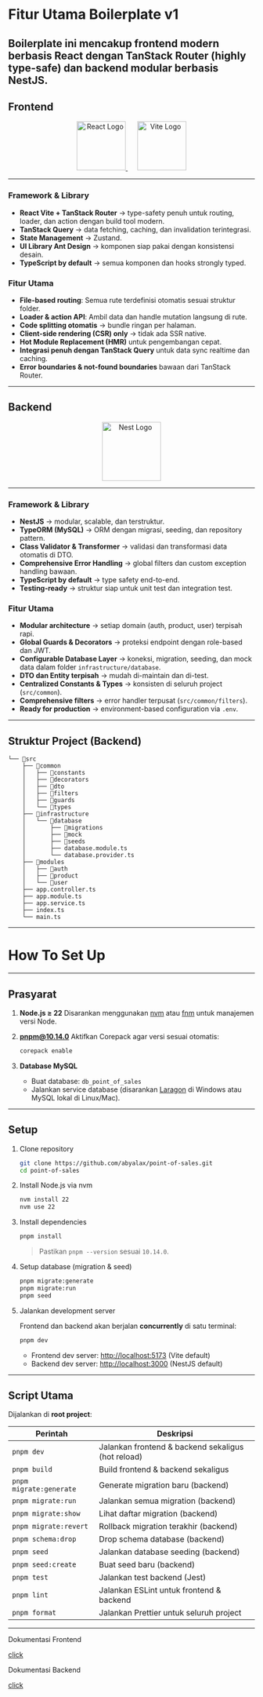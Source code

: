 # Fitur Utama Boilerplate v1

## Boilerplate ini mencakup **frontend modern** berbasis React dengan **TanStack Router** (highly type-safe) dan **backend modular** berbasis NestJS.

## Frontend

<p align="center">
  <a href="https://react.dev/" target="blank">
    <img src="https://upload.wikimedia.org/wikipedia/commons/a/a7/React-icon.svg" width="100" alt="React Logo" />
  </a>
  &nbsp;&nbsp;&nbsp;&nbsp;
  <a href="https://vitejs.dev/" target="blank">
    <img src="https://vitejs.dev/logo.svg" width="100" alt="Vite Logo" />
  </a>
</p>

---

### Framework & Library

- **React Vite + TanStack Router** → type-safety penuh untuk routing, loader, dan action dengan build tool modern.
- **TanStack Query** → data fetching, caching, dan invalidation terintegrasi.
- **State Management** → Zustand.
- **UI Library Ant Design** → komponen siap pakai dengan konsistensi desain.
- **TypeScript by default** → semua komponen dan hooks strongly typed.

### Fitur Utama

- **File-based routing**: Semua rute terdefinisi otomatis sesuai struktur folder.
- **Loader & action API**: Ambil data dan handle mutation langsung di rute.
- **Code splitting otomatis** → bundle ringan per halaman.
- **Client-side rendering (CSR) only** → tidak ada SSR native.
- **Hot Module Replacement (HMR)** untuk pengembangan cepat.
- **Integrasi penuh dengan TanStack Query** untuk data sync realtime dan caching.
- **Error boundaries & not-found boundaries** bawaan dari TanStack Router.

---

## Backend

<p align="center">
  <a href="http://nestjs.com/" target="blank"><img src="https://nestjs.com/img/logo-small.svg" width="120" alt="Nest Logo" /></a>
</p>

---

### Framework & Library

- **NestJS** → modular, scalable, dan terstruktur.
- **TypeORM (MySQL)** → ORM dengan migrasi, seeding, dan repository pattern.
- **Class Validator & Transformer** → validasi dan transformasi data otomatis di DTO.
- **Comprehensive Error Handling** → global filters dan custom exception handling bawaan.
- **TypeScript by default** → type safety end-to-end.
- **Testing-ready** → struktur siap untuk unit test dan integration test.

### Fitur Utama

- **Modular architecture** → setiap domain (auth, product, user) terpisah rapi.
- **Global Guards & Decorators** → proteksi endpoint dengan role-based dan JWT.
- **Configurable Database Layer** → koneksi, migration, seeding, dan mock data dalam folder `infrastructure/database`.
- **DTO dan Entity terpisah** → mudah di-maintain dan di-test.
- **Centralized Constants & Types** → konsisten di seluruh project (`src/common`).
- **Comprehensive filters** → error handler terpusat (`src/common/filters`).
- **Ready for production** → environment-based configuration via `.env`.

---

## Struktur Project (Backend)

```
└── 📁src
    ├── 📁common
    │   ├── 📁constants
    │   ├── 📁decorators
    │   ├── 📁dto
    │   ├── 📁filters
    │   ├── 📁guards
    │   └── 📁types
    ├── 📁infrastructure
    │   └── 📁database
    │       ├── 📁migrations
    │       ├── 📁mock
    │       ├── 📁seeds
    │       ├── database.module.ts
    │       └── database.provider.ts
    ├── 📁modules
    │   ├── 📁auth
    │   ├── 📁product
    │   └── 📁user
    ├── app.controller.ts
    ├── app.module.ts
    ├── app.service.ts
    ├── index.ts
    └── main.ts
```

---

# How To Set Up

---

## Prasyarat

1. **Node.js ≥ 22**
   Disarankan menggunakan [nvm](https://github.com/nvm-sh/nvm) atau [fnm](https://github.com/Schniz/fnm) untuk manajemen versi Node.

2. **pnpm@10.14.0**
   Aktifkan Corepack agar versi sesuai otomatis:

   ```bash
   corepack enable
   ```

3. **Database MySQL**
   - Buat database: `db_point_of_sales`
   - Jalankan service database (disarankan [Laragon](https://laragon.org/) di Windows atau MySQL lokal di Linux/Mac).

---

## Setup

1. Clone repository

   ```bash
   git clone https://github.com/abyalax/point-of-sales.git
   cd point-of-sales
   ```

2. Install Node.js via nvm

   ```bash
   nvm install 22
   nvm use 22

   ```

3. Install dependencies

   ```bash
   pnpm install
   ```

   > Pastikan `pnpm --version` sesuai `10.14.0`.

4. Setup database (migration & seed)

   ```bash
   pnpm migrate:generate
   pnpm migrate:run
   pnpm seed
   ```

5. Jalankan development server

   Frontend dan backend akan berjalan **concurrently** di satu terminal:

   ```bash
   pnpm dev
   ```

   - Frontend dev server: [http://localhost:5173](http://localhost:5173) (Vite default)
   - Backend dev server: [http://localhost:3000](http://localhost:3000) (NestJS default)

---

## Script Utama

Dijalankan di **root project**:

| Perintah                | Deskripsi                                          |
| ----------------------- | -------------------------------------------------- |
| `pnpm dev`              | Jalankan frontend & backend sekaligus (hot reload) |
| `pnpm build`            | Build frontend & backend sekaligus                 |
| `pnpm migrate:generate` | Generate migration baru (backend)                  |
| `pnpm migrate:run`      | Jalankan semua migration (backend)                 |
| `pnpm migrate:show`     | Lihat daftar migration (backend)                   |
| `pnpm migrate:revert`   | Rollback migration terakhir (backend)              |
| `pnpm schema:drop`      | Drop schema database (backend)                     |
| `pnpm seed`             | Jalankan database seeding (backend)                |
| `pnpm seed:create`      | Buat seed baru (backend)                           |
| `pnpm test`             | Jalankan test backend (Jest)                       |
| `pnpm lint`             | Jalankan ESLint untuk frontend & backend           |
| `pnpm format`           | Jalankan Prettier untuk seluruh project            |

---

Dokumentasi Frontend

[click](./frontend/README.md)

Dokumentasi Backend

[click](./backend/README.md)
